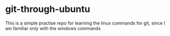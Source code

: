 # git-through-ubuntu
This is a simple practise repo for learning the linux commands for git, since I am familiar only with the windows commands
